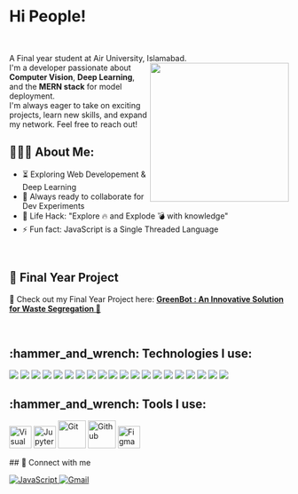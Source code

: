 
  <h1>Hi People!</h1><br>
 <p>A Final year student at Air University, Islamabad.<br>
   <img align='right' src='https://octodex.github.com/images/hula_loop_octodex03.gif' width='250'>
  I'm a developer passionate about <strong>Computer Vision</strong>, <strong>Deep Learning</strong>, and the <strong>MERN stack</strong> for model deployment.<br>
  I'm always eager to take on exciting projects, learn new skills, and expand my network. Feel free to reach out!
</p>
<h2 align="left">👨🏻‍💻 About Me:</h2>

- :hourglass_flowing_sand: Exploring Web Developement & Deep Learning
- :rocket: Always ready to collaborate for Dev Experiments
- :dart: Life Hack: "Explore :fire: and Explode :bomb: with knowledge"
- :zap: Fun fact: JavaScript is a Single Threaded Language <be>

<br>
 <!-- Add this below the paragraph or anywhere you want to highlight your project -->
<h2 align="left">📌 Final Year Project</h2>
<p>
  🔗 Check out my Final Year Project here:
  <a href="https://green-bot.vercel.app/" target="_blank">
    <strong>GreenBot : An Innovative Solution for Waste Segregation 🚀</strong>
  </a>
</p>
<br>
 
<h2 align="left">:hammer_and_wrench: Technologies I use:</h2>
<p align="left">
  <!-- Languages -->
  <img src="https://img.shields.io/badge/Python-3776AB?style=flat&logo=python&logoColor=white" />
  <img src="https://img.shields.io/badge/C-00599C?style=flat&logo=c&logoColor=white" />
  <img src="https://img.shields.io/badge/C++-00599C?style=flat&logo=c%2B%2B&logoColor=white" />
  <img src="https://img.shields.io/badge/TypeScript-3178C6?style=flat&logo=typescript&logoColor=white" />
  <img src="https://img.shields.io/badge/R-276DC3?style=flat&logo=r&logoColor=white" />
  <img src="https://img.shields.io/badge/MATLAB-0076A8?style=flat&logo=Mathworks&logoColor=white" />
  <img src="https://img.shields.io/badge/LaTeX-008080?style=flat&logo=latex&logoColor=white" />

  <!-- AI/ML -->
  <img src="https://img.shields.io/badge/ONNX-%2300AEEF?style=flat&logo=ONNX&logoColor=white" />
  <img src="https://img.shields.io/badge/OpenVINO-002856?style=flat&logo=intel&logoColor=white" />
  <img src="https://img.shields.io/badge/TensorBoard-FFA000?style=flat&logo=tensorflow&logoColor=white" />
  <img src="https://img.shields.io/badge/Roboflow-3b82f6?style=flat&logo=data:image/svg+xml;base64,&logoColor=white" />

  <!-- Web Dev -->
  <img src="https://img.shields.io/badge/HTML-E34F26?style=flat&logo=html5&logoColor=white" />
  <img src="https://img.shields.io/badge/CSS-1572B6?style=flat&logo=css3&logoColor=white" />
  <img src="https://img.shields.io/badge/JavaScript-F7DF1E?style=flat&logo=javascript&logoColor=black" />
  <img src="https://img.shields.io/badge/React-61DAFB?style=flat&logo=react&logoColor=black" />
  <img src="https://img.shields.io/badge/Next.js-000000?style=flat&logo=nextdotjs&logoColor=white" />
  <img src="https://img.shields.io/badge/TailwindCSS-06B6D4?style=flat&logo=tailwindcss&logoColor=white" />

  <!-- Hardware -->
  <img src="https://img.shields.io/badge/Arduino-00979D?style=flat&logo=arduino&logoColor=white" />
  <img src="https://img.shields.io/badge/ESP32-FFDD00?style=flat&logo=espressif&logoColor=black" />
  <img src="https://img.shields.io/badge/Raspberry_Pi-C51A4A?style=flat&logo=raspberrypi&logoColor=white" />
</p>


<h2 align="left">:hammer_and_wrench: Tools I use:</h2>
<p>
	<img width="40" height="40" src="https://user-images.githubusercontent.com/25181517/192108891-d86b6220-e232-423a-bf5f-90903e6887c3.png" alt="Visual Studio Code" title="Visual Studio Code"/>
	 <img width="40" height="40" src="https://user-images.githubusercontent.com/25181517/183914128-3fc88b4a-4ac1-40e6-9443-9a30182379b7.png" alt="Jupyter Notebook" title="Jupyter Notebook"/>
	 <img src="https://skillicons.dev/icons?i=git" alt="Git" width="50" height="50"/>
	 <img src="https://skillicons.dev/icons?i=github" alt="Github" width="50" height="50"/>
	<a href="https://www.figma.com/login">
            <img src="https://cdn.jsdelivr.net/gh/devicons/devicon/icons/figma/figma-original.svg" alt="Figma" width="40" height="40" />
	</a>
</p>
## 👯 Connect with me
<p>
    <a href="https://www.linkedin.com/in/muhammad-burhan-ahmed-86ab7b10a/" target="_blank">
        <img alt="JavaScript" src="https://img.shields.io/badge/LinkedIn-0077B5?style=for-the-badge&logo=linkedin&logoColor=white">
    </a>
    <a href="https://mail.google.com/mail/?view=cm&fs=1&to=burhan.ahmed60090@gmail.com" target="_blank">
        <img alt="Gmail" src="https://img.shields.io/badge/Gmail-D14836?style=for-the-badge&logo=gmail&logoColor=white">
    </a>
</p>
<!--
**Burh2k/Burh2k** is a ✨ _special_ ✨ repository because its `README.md` (this file) appears on your GitHub profile.

Here are some ideas to get you started:

- 🔭 I’m currently working on ...
- 🌱 I’m currently learning ...
- 👯 I’m looking to collaborate on ...
- 🤔 I’m looking for help with ...
- 💬 Ask me about ...
- 📫 How to reach me: ...
- 😄 Pronouns: ...
- ⚡ Fun fact: ...
-->
